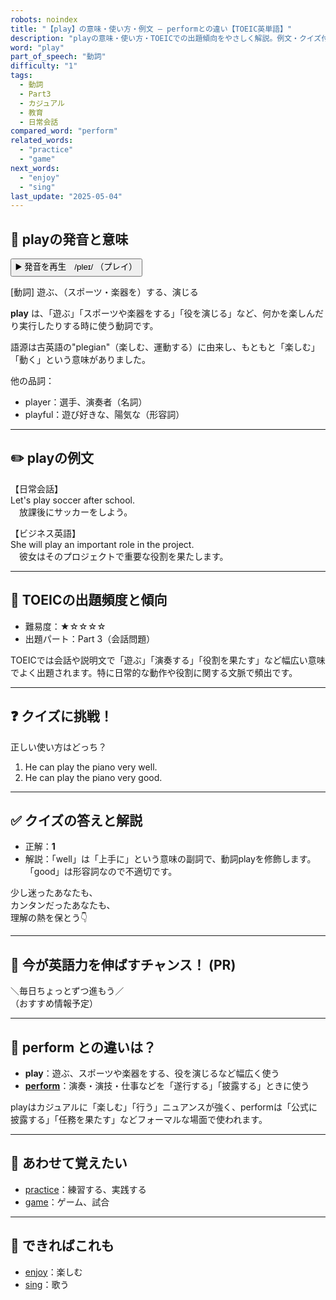 ```yaml
---
robots: noindex
title: "【play】の意味・使い方・例文 ― performとの違い【TOEIC英単語】"
description: "playの意味・使い方・TOEICでの出題傾向をやさしく解説。例文・クイズ付きでperformとの違いもわかりやすく学べます。"
word: "play"
part_of_speech: "動詞"
difficulty: "1"
tags:
  - 動詞
  - Part3
  - カジュアル
  - 教育
  - 日常会話
compared_word: "perform"
related_words:
  - "practice"
  - "game"
next_words:
  - "enjoy"
  - "sing"
last_update: "2025-05-04"
---
```


## 🔰 playの発音と意味

<button class="play-audio" onclick="playTTS('play')">
  <span class="play-audio-main">
    ▶️ 発音を再生　/pleɪ/
  </span>
  <span class="play-audio-sub">
    （プレイ）
  </span>
</button>

[動詞] 遊ぶ、（スポーツ・楽器を）する、演じる

**play** は、「遊ぶ」「スポーツや楽器をする」「役を演じる」など、何かを楽しんだり実行したりする時に使う動詞です。

語源は古英語の"plegian"（楽しむ、運動する）に由来し、もともと「楽しむ」「動く」という意味がありました。

他の品詞：  
- player：選手、演奏者（名詞）
- playful：遊び好きな、陽気な（形容詞）

---

## ✏️ playの例文

【日常会話】  
Let's play soccer after school.  
　放課後にサッカーをしよう。

【ビジネス英語】  
She will play an important role in the project.  
　彼女はそのプロジェクトで重要な役割を果たします。

---

## 🎯 TOEICの出題頻度と傾向

- 難易度：★☆☆☆☆
- 出題パート：Part 3（会話問題）

TOEICでは会話や説明文で「遊ぶ」「演奏する」「役割を果たす」など幅広い意味でよく出題されます。特に日常的な動作や役割に関する文脈で頻出です。

---

## ❓ クイズに挑戦！

正しい使い方はどっち？

1. He can play the piano very well.  
2. He can play the piano very good.

---

## ✅ クイズの答えと解説

- 正解：**1**
- 解説：「well」は「上手に」という意味の副詞で、動詞playを修飾します。「good」は形容詞なので不適切です。

少し迷ったあなたも、  
カンタンだったあなたも、  
理解の熱を保とう👇️

---

## 🚀 今が英語力を伸ばすチャンス！ (PR)

<div class="info-center">
＼毎日ちょっとずつ進もう／<br>  
（おすすめ情報予定）
</div>

---

## 🤔  perform との違いは？

- **play**：遊ぶ、スポーツや楽器をする、役を演じるなど幅広く使う
- **[perform](/word/perform)**：演奏・演技・仕事などを「遂行する」「披露する」ときに使う

playはカジュアルに「楽しむ」「行う」ニュアンスが強く、performは「公式に披露する」「任務を果たす」などフォーマルな場面で使われます。

---

## 🧩 あわせて覚えたい

- [practice](/word/practice)：練習する、実践する
- [game](/word/game)：ゲーム、試合

---

## 📖 できればこれも

- [enjoy](/word/enjoy)：楽しむ
- [sing](/word/sing)：歌う

<!-- cvid: aid46_bid11 -->
